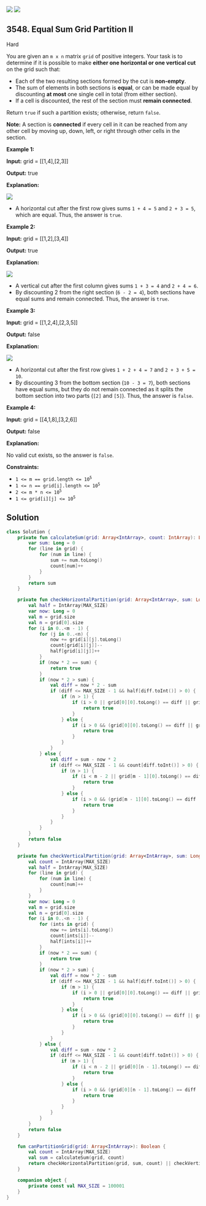[![](https://img.shields.io/github/stars/javadev/LeetCode-in-Kotlin?label=Stars&style=flat-square)](https://github.com/javadev/LeetCode-in-Kotlin)
[![](https://img.shields.io/github/forks/javadev/LeetCode-in-Kotlin?label=Fork%20me%20on%20GitHub%20&style=flat-square)](https://github.com/javadev/LeetCode-in-Kotlin/fork)

## 3548\. Equal Sum Grid Partition II

Hard

You are given an `m x n` matrix `grid` of positive integers. Your task is to determine if it is possible to make **either one horizontal or one vertical cut** on the grid such that:

*   Each of the two resulting sections formed by the cut is **non-empty**.
*   The sum of elements in both sections is **equal**, or can be made equal by discounting **at most** one single cell in total (from either section).
*   If a cell is discounted, the rest of the section must **remain connected**.

Return `true` if such a partition exists; otherwise, return `false`.

**Note:** A section is **connected** if every cell in it can be reached from any other cell by moving up, down, left, or right through other cells in the section.

**Example 1:**

**Input:** grid = \[\[1,4],[2,3]]

**Output:** true

**Explanation:**

![](https://assets.leetcode.com/uploads/2025/03/30/lc.jpeg)

*   A horizontal cut after the first row gives sums `1 + 4 = 5` and `2 + 3 = 5`, which are equal. Thus, the answer is `true`.

**Example 2:**

**Input:** grid = \[\[1,2],[3,4]]

**Output:** true

**Explanation:**

![](https://assets.leetcode.com/uploads/2025/04/01/chatgpt-image-apr-1-2025-at-05_28_12-pm.png)

*   A vertical cut after the first column gives sums `1 + 3 = 4` and `2 + 4 = 6`.
*   By discounting 2 from the right section (`6 - 2 = 4`), both sections have equal sums and remain connected. Thus, the answer is `true`.

**Example 3:**

**Input:** grid = \[\[1,2,4],[2,3,5]]

**Output:** false

**Explanation:**

**![](https://assets.leetcode.com/uploads/2025/04/01/chatgpt-image-apr-2-2025-at-02_50_29-am.png)**

*   A horizontal cut after the first row gives `1 + 2 + 4 = 7` and `2 + 3 + 5 = 10`.
*   By discounting 3 from the bottom section (`10 - 3 = 7`), both sections have equal sums, but they do not remain connected as it splits the bottom section into two parts (`[2]` and `[5]`). Thus, the answer is `false`.

**Example 4:**

**Input:** grid = \[\[4,1,8],[3,2,6]]

**Output:** false

**Explanation:**

No valid cut exists, so the answer is `false`.

**Constraints:**

*   <code>1 <= m == grid.length <= 10<sup>5</sup></code>
*   <code>1 <= n == grid[i].length <= 10<sup>5</sup></code>
*   <code>2 <= m * n <= 10<sup>5</sup></code>
*   <code>1 <= grid[i][j] <= 10<sup>5</sup></code>

## Solution

```kotlin
class Solution {
    private fun calculateSum(grid: Array<IntArray>, count: IntArray): Long {
        var sum: Long = 0
        for (line in grid) {
            for (num in line) {
                sum += num.toLong()
                count[num]++
            }
        }
        return sum
    }

    private fun checkHorizontalPartition(grid: Array<IntArray>, sum: Long, count: IntArray): Boolean {
        val half = IntArray(MAX_SIZE)
        var now: Long = 0
        val m = grid.size
        val n = grid[0].size
        for (i in 0..<m - 1) {
            for (j in 0..<n) {
                now += grid[i][j].toLong()
                count[grid[i][j]]--
                half[grid[i][j]]++
            }
            if (now * 2 == sum) {
                return true
            }
            if (now * 2 > sum) {
                val diff = now * 2 - sum
                if (diff <= MAX_SIZE - 1 && half[diff.toInt()] > 0) {
                    if (n > 1) {
                        if (i > 0 || grid[0][0].toLong() == diff || grid[0][n - 1].toLong() == diff) {
                            return true
                        }
                    } else {
                        if (i > 0 && (grid[0][0].toLong() == diff || grid[i][0].toLong() == diff)) {
                            return true
                        }
                    }
                }
            } else {
                val diff = sum - now * 2
                if (diff <= MAX_SIZE - 1 && count[diff.toInt()] > 0) {
                    if (n > 1) {
                        if (i < m - 2 || grid[m - 1][0].toLong() == diff || grid[m - 1][n - 1].toLong() == diff) {
                            return true
                        }
                    } else {
                        if (i > 0 && (grid[m - 1][0].toLong() == diff || grid[i + 1][0].toLong() == diff)) {
                            return true
                        }
                    }
                }
            }
        }
        return false
    }

    private fun checkVerticalPartition(grid: Array<IntArray>, sum: Long): Boolean {
        val count = IntArray(MAX_SIZE)
        val half = IntArray(MAX_SIZE)
        for (line in grid) {
            for (num in line) {
                count[num]++
            }
        }
        var now: Long = 0
        val m = grid.size
        val n = grid[0].size
        for (i in 0..<n - 1) {
            for (ints in grid) {
                now += ints[i].toLong()
                count[ints[i]]--
                half[ints[i]]++
            }
            if (now * 2 == sum) {
                return true
            }
            if (now * 2 > sum) {
                val diff = now * 2 - sum
                if (diff <= MAX_SIZE - 1 && half[diff.toInt()] > 0) {
                    if (m > 1) {
                        if (i > 0 || grid[0][0].toLong() == diff || grid[m - 1][0].toLong() == diff) {
                            return true
                        }
                    } else {
                        if (i > 0 && (grid[0][0].toLong() == diff || grid[0][i].toLong() == diff)) {
                            return true
                        }
                    }
                }
            } else {
                val diff = sum - now * 2
                if (diff <= MAX_SIZE - 1 && count[diff.toInt()] > 0) {
                    if (m > 1) {
                        if (i < n - 2 || grid[0][n - 1].toLong() == diff || grid[m - 1][n - 1].toLong() == diff) {
                            return true
                        }
                    } else {
                        if (i > 0 && (grid[0][n - 1].toLong() == diff || grid[0][i + 1].toLong() == diff)) {
                            return true
                        }
                    }
                }
            }
        }
        return false
    }

    fun canPartitionGrid(grid: Array<IntArray>): Boolean {
        val count = IntArray(MAX_SIZE)
        val sum = calculateSum(grid, count)
        return checkHorizontalPartition(grid, sum, count) || checkVerticalPartition(grid, sum)
    }

    companion object {
        private const val MAX_SIZE = 100001
    }
}
```